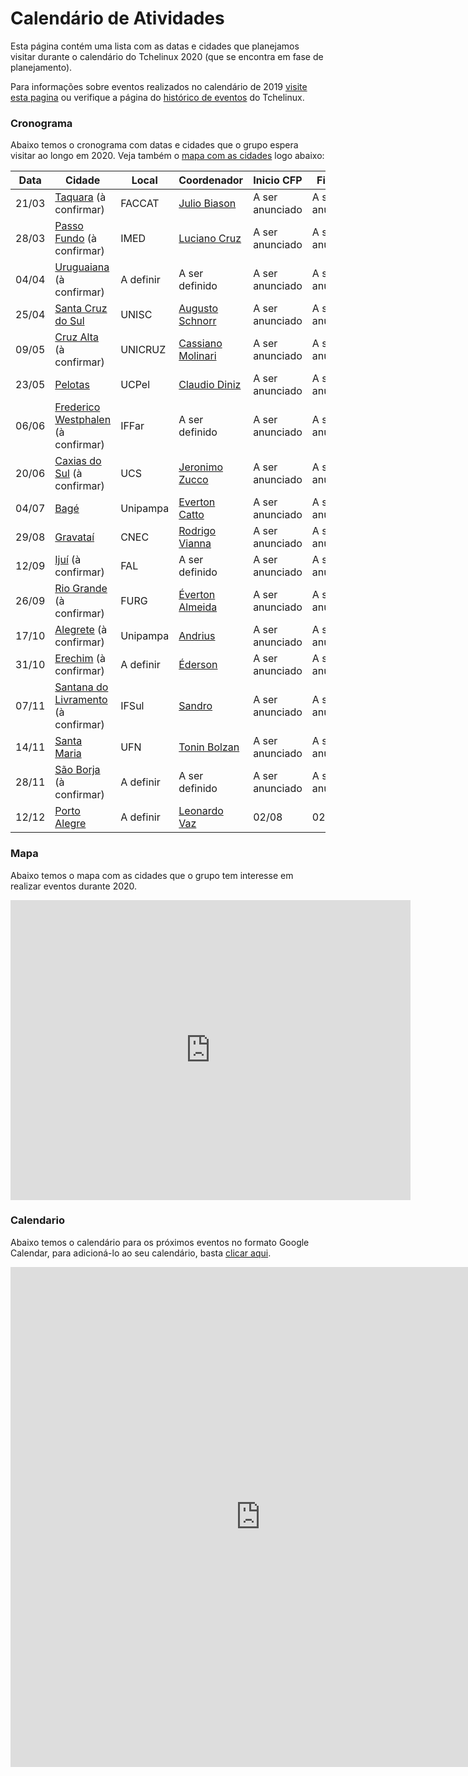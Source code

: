 Calendário de Atividades
========================

Esta página contém uma lista com as datas e cidades que planejamos visitar durante o calendário do Tchelinux 2020 (que se encontra em fase de planejamento). 

Para informações sobre eventos realizados no calendário de 2019 [visite esta pagina](2019.md) ou verifique a página do [histórico de eventos](historico_eventos.md) do Tchelinux.

### Cronograma

Abaixo temos o cronograma com datas e cidades que o grupo espera visitar ao longo em 2020. Veja também o [mapa com as cidades](#Mapa) logo abaixo:


| Data  | Cidade                                                       | Local     | Coordenador      | Inicio CFP | Fim CFP  | Programação  |
|-------|--------------------------------------------------------------|-----------|---------------------------------------------------------------|-----------------|-----------------|-----------------|
| 21/03 | [Taquara](https://tchelinux.org) (à confirmar)               | FACCAT    | [Julio Biason](https://people.tchelinux.org/)                 | A ser anunciado | A ser anunciado | A ser anunciado |
| 28/03 | [Passo Fundo](https://tchelinux.org) (à confirmar)           | IMED      | [Luciano Cruz](https://people.tchelinux.org/lccruz)           | A ser anunciado | A ser anunciado | A ser anunciado |
| 04/04 | [Uruguaiana](https://tchelinux.org) (à confirmar)            | A definir | A ser definido                                                | A ser anunciado | A ser anunciado | A ser anunciado |
| 25/04 | [Santa Cruz do Sul](https://tchelinux.org)                   | UNISC     | [Augusto Schnorr](https://people.tchelinux.org/alcsaw/)       | A ser anunciado | A ser anunciado | A ser anunciado |
| 09/05 | [Cruz Alta](https://tchelinux.org) (à confirmar)             | UNICRUZ   | [Cassiano Molinari](https://people.tchelinux.org/m00nlinari)  | A ser anunciado | A ser anunciado | A ser anunciado |
| 23/05 | [Pelotas](https://tchelinux.org)                             | UCPel     | [Claudio Diniz](https://people.tchelinux.org/)                | A ser anunciado | A ser anunciado | A ser anunciado |
| 06/06 | [Frederico Westphalen](https://tchelinux.org) (à confirmar)  | IFFar     | A ser definido                                                | A ser anunciado | A ser anunciado | A ser anunciado |
| 20/06 | [Caxias do Sul](https://tchelinux.org) (à confirmar)         | UCS       | [Jeronimo Zucco](https://people.tchelinux.org/)               | A ser anunciado | A ser anunciado | A ser anunciado |
| 04/07 | [Bagé](https://tchelinux.org)                                | Unipampa  | [Everton Catto](https://people.tchelinux.org/)                | A ser anunciado | A ser anunciado | A ser anunciado |
| 29/08 | [Gravataí](https://tchelinux.org)                            | CNEC      | [Rodrigo Vianna](https://people.tchelinux.org/)               | A ser anunciado | A ser anunciado | A ser anunciado |
| 12/09 | [Ijuí](https://tchelinux.org) (à confirmar)                  | FAL       | A ser definido                                                | A ser anunciado | A ser anunciado | A ser anunciado |
| 26/09 | [Rio Grande](https://tchelinux.org) (à confirmar)            | FURG      | [Éverton Almeida](https://people.tchelinux.org/)              | A ser anunciado | A ser anunciado | A ser anunciado |
| 17/10 | [Alegrete](https://tchelinux.org) (à confirmar)              | Unipampa  | [Andrius](https://people.tchelinux.org/jaques)                | A ser anunciado | A ser anunciado | A ser anunciado |
| 31/10 | [Erechim](https://tchelinux.org) (à confirmar)               | A definir | [Éderson](https://people.tchelinux.org/)                      | A ser anunciado | A ser anunciado | A ser anunciado |
| 07/11 | [Santana do Livramento](https://tchelinux.org) (à confirmar) | IFSul     | [Sandro](https://people.tchelinux.org/)                       | A ser anunciado | A ser anunciado | A ser anunciado |
| 14/11 | [Santa Maria](https://tchelinux.org)                         | UFN       | [Tonin Bolzan](https://people.tchelinux.org/toninbolzan)      | A ser anunciado | A ser anunciado | A ser anunciado |
| 28/11 | [São Borja](https://tchelinux.org) (à confirmar)             | A definir | A ser definido                                                | A ser anunciado | A ser anunciado | A ser anunciado |
| 12/12 | [Porto Alegre](https://tchelinux.org)                        | A definir | [Leonardo Vaz](https://people.tchelinux.org/leonardovaz)      | 02/08           | 02/10           | 12/10           |

### Mapa

Abaixo temos o mapa com as cidades que o grupo tem interesse em realizar eventos durante 2020.


<div class="map-responsive">
   <iframe src="https://www.google.com/maps/d/embed?mid=11Jxw_Fyqk3e0IgoVhaAvLgcxNhmI9jTn" width="640" height="480" frameborder="0" style="border:0" allowfullscreen></iframe>
</div>


### Calendario

Abaixo temos o calendário para os próximos eventos no formato Google Calendar, para adicioná-lo ao seu calendário, basta [clicar aqui](https://calendar.google.com/calendar?cid=b2xxZG5uZTVmYWhrMTF0amMyZzNkaXBydTRAZ3JvdXAuY2FsZW5kYXIuZ29vZ2xlLmNvbQ).


<div class="calendar-responsive">
   <iframe src="https://calendar.google.com/calendar/embed?title=Calend%C3%A1rio%20de%20eventos%20do%20Tchelinux&amp;mode=WEEK&amp;height=800&amp;wkst=1&amp;hl=pt_BR&amp;bgcolor=%23FFFFFF&amp;src=olqdnne5fahk11tjc2g3dipru4%40group.calendar.google.com&amp;color=%23125A12&amp;ctz=America%2FSao_Paulo" style="border-width:0" width="800" height="800" frameborder="0" scrolling="no"></iframe>
</div>
